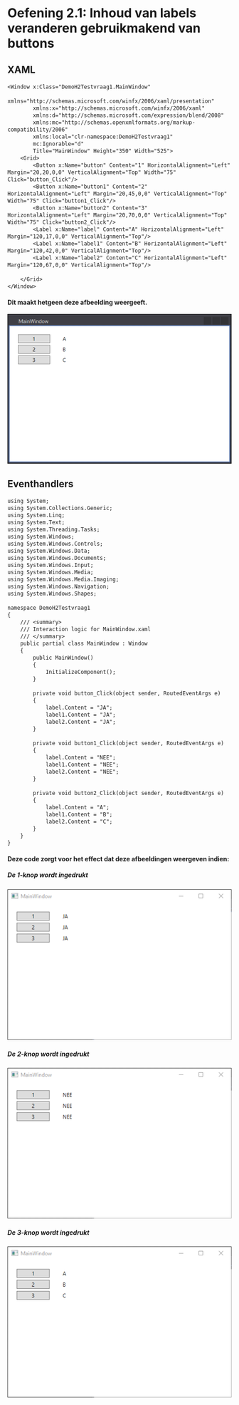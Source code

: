 # Oefening 2.1: Inhoud van labels veranderen gebruikmakend van buttons

## XAML

```
<Window x:Class="DemoH2Testvraag1.MainWindow"
        xmlns="http://schemas.microsoft.com/winfx/2006/xaml/presentation"
        xmlns:x="http://schemas.microsoft.com/winfx/2006/xaml"
        xmlns:d="http://schemas.microsoft.com/expression/blend/2008"
        xmlns:mc="http://schemas.openxmlformats.org/markup-compatibility/2006"
        xmlns:local="clr-namespace:DemoH2Testvraag1"
        mc:Ignorable="d"
        Title="MainWindow" Height="350" Width="525">
    <Grid>
        <Button x:Name="button" Content="1" HorizontalAlignment="Left" Margin="20,20,0,0" VerticalAlignment="Top" Width="75" Click="button_Click"/>
        <Button x:Name="button1" Content="2" HorizontalAlignment="Left" Margin="20,45,0,0" VerticalAlignment="Top" Width="75" Click="button1_Click"/>
        <Button x:Name="button2" Content="3" HorizontalAlignment="Left" Margin="20,70,0,0" VerticalAlignment="Top" Width="75" Click="button2_Click"/>
        <Label x:Name="label" Content="A" HorizontalAlignment="Left" Margin="120,17,0,0" VerticalAlignment="Top"/>
        <Label x:Name="label1" Content="B" HorizontalAlignment="Left" Margin="120,42,0,0" VerticalAlignment="Top"/>
        <Label x:Name="label2" Content="C" HorizontalAlignment="Left" Margin="120,67,0,0" VerticalAlignment="Top"/>

    </Grid>
</Window>
```
#### Dit maakt hetgeen deze afbeelding weergeeft.

![afbeelding](https://github.com/MathiasV-immalle/portfolio/blob/master/AfbeeldingenGithub/2016-11-10%2021_30_51-DemoH2Testvraag1%20-%20Microsoft%20Visual%20Studio%20Scherm.png)

## Eventhandlers

```
using System;
using System.Collections.Generic;
using System.Linq;
using System.Text;
using System.Threading.Tasks;
using System.Windows;
using System.Windows.Controls;
using System.Windows.Data;
using System.Windows.Documents;
using System.Windows.Input;
using System.Windows.Media;
using System.Windows.Media.Imaging;
using System.Windows.Navigation;
using System.Windows.Shapes;

namespace DemoH2Testvraag1
{
    /// <summary>
    /// Interaction logic for MainWindow.xaml
    /// </summary>
    public partial class MainWindow : Window
    {
        public MainWindow()
        {
            InitializeComponent();
        }

        private void button_Click(object sender, RoutedEventArgs e)
        {
            label.Content = "JA";
            label1.Content = "JA";
            label2.Content = "JA";
        }

        private void button1_Click(object sender, RoutedEventArgs e)
        {
            label.Content = "NEE";
            label1.Content = "NEE";
            label2.Content = "NEE";
        }

        private void button2_Click(object sender, RoutedEventArgs e)
        {
            label.Content = "A";
            label1.Content = "B";
            label2.Content = "C";
        }
    }
}
```

#### Deze code zorgt voor het effect dat deze afbeeldingen weergeven indien:

##### De 1-knop wordt ingedrukt

![1](https://github.com/MathiasV-immalle/portfolio/blob/master/AfbeeldingenGithub/2016-11-10%2020_55_15-MainWindow.png)

##### De 2-knop wordt ingedrukt

![2](https://github.com/MathiasV-immalle/portfolio/blob/master/AfbeeldingenGithub/2016-11-10%2020_55_52-MainWindow.png)

##### De 3-knop wordt ingedrukt

![3](https://github.com/MathiasV-immalle/portfolio/blob/master/AfbeeldingenGithub/2016-11-10%2020_54_16-MainWindow%20ABC%202.1.png)

